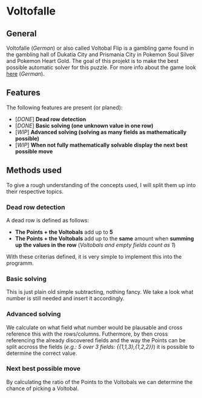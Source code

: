 # Voltofalle
## General
Voltofalle (*German*) or also called Voltobal Flip is a gambling game found in the gambling hall of Dukatia City and Prismania City in Pokemon Soul Silver and Pokemon Heart Gold.
The goal of this projekt is to make the best possible automatic solver for this puzzle. For more info about the game look [here](https://www.bisafans.de/spiele/editionen/heartgold-soulsilver/voltofalle.php) (*German*).

## Features
The following features are present (or planed):
+ [*DONE*] **Dead row detection**
+ [*DONE*] **Basic solving (one unknown value in one row)**
+ [*WIP*] **Advanced solving (solving as many fields as mathematically possible)**
+ [*WIP*] **When not fully mathematically solvable display the next best possible move**

## Methods used
To give a rough understanding of the concepts used, I will split them up into their respective topics.

### Dead row detection
A dead row is defined as follows:
+ **The Points + the Voltobals** add up to **5**
+ **The Points + the Voltobals** add up to the **same** amount when **summing up the values in the row** (*Voltobals and empty fields count as 1*)

With these criterias defined, it is very simple to implement this into the programm.

### Basic solving
This is just plain old simple subtracting, nothing fancy. We take a look what number is still needed and insert it accordingly.

### Advanced solving
We calculate on what field what number would be plausable and cross reference this with the rows/columns.
Futhermore, by then cross referencing the already discovered fields and the way the Points can be split accross the fields (*e.g.: 5 over 3 fields: {{1,1,3},{1,2,2}}*) it is possible to determine the correct value.

### Next best possible move
By calculating the ratio of the Points to the Voltobals we can determine the chance of picking a Voltobal.
